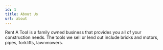 ```yaml
---
id: 1
title: About Us
url: about
---
```


Rent A Tool is a family owned business that provides you all of your construction needs. The tools we sell or lend out include bricks and motors, pipes, forklifts, lawnmowers. 